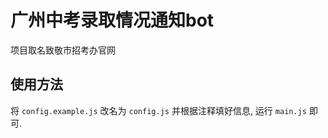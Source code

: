 # 广州中考录取情况通知bot
项目取名致敬市招考办官网
## 使用方法
将 `config.example.js` 改名为 `config.js` 并根据注释填好信息, 运行 `main.js` 即可.
